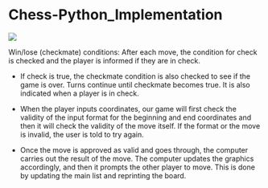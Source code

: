 # Chess-Python_Implementation

![](https://media.giphy.com/media/XxMTS8OOwl59C/giphy.gif)

Win/lose (checkmate) conditions: After each move, the condition for check is checked and the player is informed if they are in check. 
 - If check is true, the checkmate condition is also checked to see if the game is over. Turns continue until checkmate becomes true. It is also indicated when a player is in check.

 - When the player inputs coordinates, our game will first check the validity of the input format for the beginning and end coordinates and then it will check the validity of the move itself. If the format or the move is invalid, the user is told to try again.

 - Once the move is approved as valid and goes through, the computer carries out the result of the move. The computer updates the graphics accordingly, and then it prompts the other player to move. This is done by updating the main list and reprinting the board.
